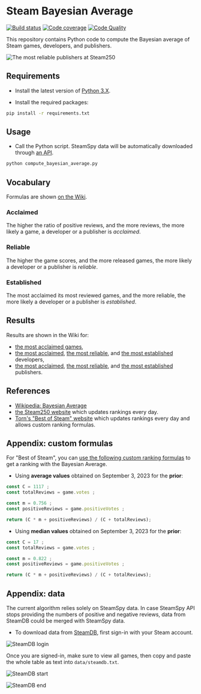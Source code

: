 # Steam Bayesian Average

 [![Build status][Build image]][Build]
 [![Code coverage][Codecov image]][Codecov]
 [![Code Quality][codacy image]][codacy]

This repository contains Python code to compute the Bayesian average of Steam games, developers, and publishers.

![The most reliable publishers at Steam250](https://github.com/woctezuma/Steam-Bayesian-Average/wiki/img/2019_04_07_banner_publishers.png)

## Requirements

- Install the latest version of [Python 3.X](https://www.python.org/downloads/).

- Install the required packages:

```bash
pip install -r requirements.txt
```

## Usage

- Call the Python script. SteamSpy data will be automatically downloaded through [an API](https://steamspy.com/api.php).

```bash
python compute_bayesian_average.py
```

## Vocabulary

Formulas are shown [on the Wiki](https://github.com/woctezuma/Steam-Bayesian-Average/wiki#vocabulary).

### Acclaimed

The higher the ratio of positive reviews, and the more reviews, the more likely a game, a developer or a publisher is *acclaimed*.

### Reliable

The higher the game scores, and the more released games, the more likely a developer or a publisher is *reliable*.

### Established

The most acclaimed its most reviewed games, and the more reliable, the more likely a developer or a publisher is *established*.

## Results

Results are shown in the Wiki for:
 - [the most acclaimed games](https://github.com/woctezuma/Steam-Bayesian-Average/wiki/Acclaimed-Games),
 - [the most acclaimed](https://github.com/woctezuma/Steam-Bayesian-Average/wiki/Acclaimed-Developers), [the most reliable](https://github.com/woctezuma/Steam-Bayesian-Average/wiki/Reliable-Developers), and [the most established](https://github.com/woctezuma/Steam-Bayesian-Average/wiki/Established-Developers) developers,
 - [the most acclaimed](https://github.com/woctezuma/Steam-Bayesian-Average/wiki/Acclaimed-Publishers), [the most reliable](https://github.com/woctezuma/Steam-Bayesian-Average/wiki/Reliable-Publishers), and [the most established](https://github.com/woctezuma/Steam-Bayesian-Average/wiki/Established-Publishers) publishers.

## References

* [Wikipedia: Bayesian Average](https://en.wikipedia.org/wiki/Bayesian_average)
* [the Steam250 website](https://steam250.com/contributors) which updates rankings every day.
* [Torn's "Best of Steam" website](https://tornware.net/best-of-steam/) which updates rankings every day and allows custom ranking formulas.

## Appendix: custom formulas

For "Best of Steam", you can [use the following custom ranking formulas](https://github.com/SteamDatabase/steamdb.info-issues/issues/793#issuecomment-1966065864) to get a ranking with the Bayesian Average.

- Using **average values** obtained on September 3, 2023 for the **prior**:

```js
const C = 1117 ;
const totalReviews = game.votes ;

const m = 0.756 ;
const positiveReviews = game.positiveVotes ;

return (C * m + positiveReviews) / (C + totalReviews);
```

- Using **median values** obtained on September 3, 2023 for the **prior**:

```js
const C = 17 ;
const totalReviews = game.votes ;

const m = 0.822 ;
const positiveReviews = game.positiveVotes ;

return (C * m + positiveReviews) / (C + totalReviews);
```

## Appendix: data

The current algorithm relies solely on SteamSpy data. In case SteamSpy API stops providing the numbers of positive and
negative reviews, data from SteamDB could be merged with SteamSpy data.

- To download data from [SteamDB](https://steamdb.info/stats/gameratings/?all), first sign-in with your Steam account.

![SteamDB login](https://i.imgur.com/cPO5t8v.png)

Once you are signed-in, make sure to view all games, then copy and paste the whole table as text into `data/steamdb.txt`.

![SteamDB start](https://i.imgur.com/PzwJXA3.png)

![SteamDB end](https://i.imgur.com/Mf8k1nY.png)

<!-- Definitions -->

  [Build]: <https://github.com/woctezuma/Steam-Bayesian-Average/actions>
  [Build image]: <https://github.com/woctezuma/Steam-Bayesian-Average/workflows/Python application/badge.svg?branch=master>

  [PyUp]: https://pyup.io/repos/github/woctezuma/Steam-Bayesian-Average/
  [Dependency image]: https://pyup.io/repos/github/woctezuma/Steam-Bayesian-Average/shield.svg
  [Python3 image]: https://pyup.io/repos/github/woctezuma/Steam-Bayesian-Average/python-3-shield.svg

  [Codecov]: https://codecov.io/gh/woctezuma/Steam-Bayesian-Average
  [Codecov image]: https://codecov.io/gh/woctezuma/Steam-Bayesian-Average/branch/master/graph/badge.svg

  [codacy]: https://www.codacy.com/app/woctezuma/Steam-Bayesian-Average
  [codacy image]: https://api.codacy.com/project/badge/Grade/82a9d45f5c2d443daf525e7a1a2ee65d 


